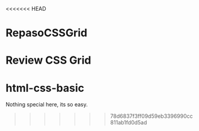 <<<<<<< HEAD
# RepasoCSSGrid
Review CSS Grid
=======
# html-css-basic
Nothing special here, its so easy.
>>>>>>> 78d6837f3ff09d59eb3396990cc811ab1fd0d5ad
